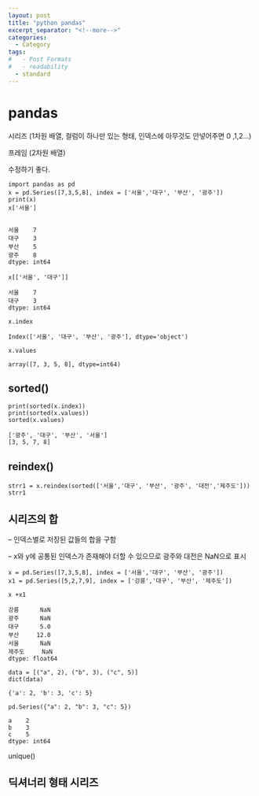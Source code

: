 ```yaml
---
layout: post
title: "python pandas"
excerpt_separator: "<!--more-->"
categories:
  - Category
tags:
#   - Post Formats
#   - readability
  - standard
---
```



# pandas

시리즈 (1차원 배열, 컬럼이 하나만 있는 형태, 인덱스에 아무것도 안넣어주면 0 ,1,2...)

 프레임 (2차원 배열)

수정하기 좋다.

```
import pandas as pd
x = pd.Series([7,3,5,8], index = ['서울','대구', '부산', '광주'])
print(x)
x['서울']


서울    7
대구    3
부산    5
광주    8
dtype: int64
```

```
x[['서울', '대구']]

서울    7
대구    3
dtype: int64
```

```
x.index

Index(['서울', '대구', '부산', '광주'], dtype='object')
```

```
x.values

array([7, 3, 5, 8], dtype=int64)
```



## sorted()

```
print(sorted(x.index))
print(sorted(x.values))
sorted(x.values)

['광주', '대구', '부산', '서울']
[3, 5, 7, 8]
```

## reindex()

```
strr1 = x.reindex(sorted(['서울','대구', '부산', '광주', '대전','제주도']))
strr1
```



## 시리즈의 합

– 인덱스별로 저장된 값들의 합을 구함

 – x와 y에 공통된 인덱스가 존재해야 더할 수 있으므로 광주와 대전은 NaN으로 표시

```
x = pd.Series([7,3,5,8], index = ['서울','대구', '부산', '광주'])
x1 = pd.Series([5,2,7,9], index = ['강릉','대구', '부산', '제주도'])

x +x1

강릉      NaN
광주      NaN
대구      5.0
부산     12.0
서울      NaN
제주도     NaN
dtype: float64
```



```
data = [("a", 2), ("b", 3), ("c", 5)]
dict(data)

{'a': 2, 'b': 3, 'c': 5}
```



```
pd.Series({"a": 2, "b": 3, "c": 5})

a    2
b    3
c    5
dtype: int64
```

unique()



## 딕셔너리 형태 시리즈




